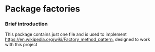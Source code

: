 # Package factories

### Brief introduction
This package contains just one file and is used to implement https://en.wikipedia.org/wiki/Factory_method_pattern, designed to work with this project 